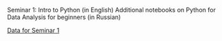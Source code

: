 Seminar 1: Intro to Python (in English)
Additional notebooks on Python for Data Analysis for beginners (in Russian)

[Data for Seminar 1](https://drive.google.com/drive/folders/1LeZ6JutPcRELcTi198AJe2n0tvgh_AAD?usp=sharing)
